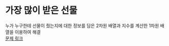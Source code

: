 # 가장 많이 받은 선물
누가 누구한테 선물이 줬는지에 대한 정보를 담은 2차원 배열과 지수를 계산한 1차원 배열을 이용하여 해결  
[문제 링크](https://school.programmers.co.kr/learn/courses/30/lessons/258712)
